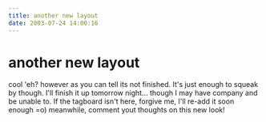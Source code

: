 ```yaml
---
title: another new layout
date: 2003-07-24 14:00:16
---
```


# another new layout

 cool 'eh? however as you can tell its not finished. It's just enough to squeak by though. I'll finish it up tomorrow night... though I may have company and be unable to. If the tagboard isn't here, forgive me, I'll re-add it soon enough =o) meanwhile, comment yout thoughts on this new look!